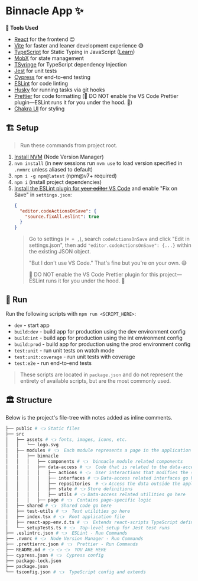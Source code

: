 # Binnacle App ✨

**🧰 Tools Used**

- [React](https://reactjs.org/) for the frontend 😍
- [Vite](https://vitejs.dev/) for faster and leaner development experience 😅
- [TypeScript](http://www.typescriptlang.org) for Static Typing in JavaScript ([Learn](http://www.typescriptlang.org/docs/handbook/basic-types.html))
- [MobX](https://mobx.js.org/README.html) for state management
- [TSyringe](https://www.npmjs.com/package/tsyringe) for TypeScript dependency Injection
- [Jest](https://jestjs.io) for unit tests
- [Cypress](https://www.cypress.io) for end-to-end testing
- [ESLint](https://eslint.org) for code linting
- [Husky](https://github.com/typicode/husky/tree/master) for running tasks via git hooks
- [Prettier](https://prettier.io) for code formatting (🚨 DO NOT enable the VS Code Prettier plugin—ESLint runs it for you under the hood. 🎉)
- [Chakra UI](https://chakra-ui.com/) for styling

## 🏗 Setup

> Run these commands from project root.

1. [Install NVM](https://github.com/creationix/nvm#installation-and-update) (Node Version Manager)
2. `nvm install` (in new sessions run `nvm use` to load version specified in `.nvmrc` unless aliased to default)
3. `npm i -g npm@latest` (npm@v7+ required)
4. `npm i` (install project dependencies)
5. [Install the ESLint plugin for ~~your editor~~ VS Code](https://marketplace.visualstudio.com/items?itemName=dbaeumer.vscode-eslint) and enable "Fix on Save" in `settings.json`:
   ```json
   {
     "editor.codeActionsOnSave": {
       "source.fixAll.eslint": true
     }
   }
   ```
   > Go to settings (`⌘ + ,`), search `codeActionsOnSave` and click "Edit in settings.json", then add `"editor.codeActionsOnSave": {...}` within the existing JSON object.
   >
   > "But I don't use VS Code." That's fine but you're on your own. 😅
   >
   > 🚨 DO NOT enable the VS Code Prettier plugin for this project—ESLint runs it for you under the hood. 🎉

## 👟 Run

Run the following scripts with `npm run <SCRIPT_HERE>`:

- `dev` - start app
- `build:dev` - build app for production using the dev environment config
- `build:int` - build app for production using the int environment config
- `build:prod` - build app for production using the prod environment config
- `test:unit` - run unit tests on watch mode
- `test:unit:coverage` - run unit tests with coverage
- `test:e2e` - run end-to-end tests

> These scripts are located in `package.json` and do not represent the entirety of available scripts, but are the most commonly used.

## 🏛 Structure

Below is the project's file-tree with notes added as inline comments.

```bash
├── public # 👈 Static files
├── src 
│   ├── assets # 👈 fonts, images, icons, etc.
│   │   └── logo.svg
│   ├── modules # 👈  Each module represents a page in the application and doesn't contain data that is often required by other modules!
│   │   ├── binnacle
│   │   │   ├── components # 👈  binnacle module related components
│   │   │   ├── data-access # 👈  Code that is related to the data-access layer of this module
│   │   │   │   ├── actions # 👈  User interactions that modifies the store
│   │   │   │   ├── interfaces # 👈 Data-access related interfaces go here
│   │   │   │   ├── repositories  # 👈 Access the data outside the application
│   │   │   │   ├── state # 👈 Store definitions
│   │   │   │   ├── utils # 👈 Data-access related utilities go here
│   │   │   ├── page # 👈  Contains page-specific logic
│   ├── shared # 👈  Shared code go here
│   ├── test-utils # 👈  Test utilities go here
│   ├── index.tsx # 👈  Root application file
│   ├── react-app-env.d.ts # 👈  Extends react-scripts TypeScript definitions
│   └── setupTests.ts # 👈  Top-level setup for Jest test runs
├── .eslintrc.json # 👈  ESLint - Run Commands
├── .nvmrc # 👈  Node Version Manager - Run Commands
├── .prettierrc.json # 👈  Prettier - Run Commands
├── README.md # 👈 👈 👈  YOU ARE HERE
├── cypress.json # 👈  Cypress config
├── package-lock.json
├── package.json
└── tsconfig.json # 👈  TypeScript config and extends
```

